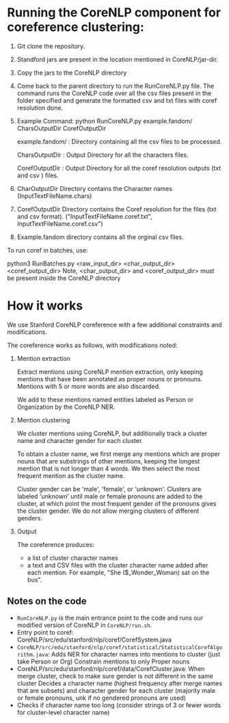 # Running the CoreNLP component for coreference clustering:

1. Git clone the repository.

2. Standford jars are present in the location mentioned in CoreNLP/jar-dir.

3. Copy the jars to the CoreNLP directory

4. Come back to the parent directory to run the RunCoreNLP.py file. The command runs the CoreNLP code over all the csv files    present in the folder specified and generate the formatted csv and txt files with coref resolution done.

5. Example Command: python RunCoreNLP.py example.fandom/ CharsOutputDir CorefOutputDir

   example.fandom/ : Directory containing all the csv files to be processed.
   
   CharsOutputDir  : Output Directory for all the characters files.
   
   CorefOutputDir  : Output Directory for all the coref resolution outputs (txt and csv ) files. 

6. CharOutputDir Directory contains the Character names (InputTextFileName.chars)

7. CorefOutputDir Directory contains the Coref resolution for the files (txt and csv format). ("InputTextFileName.coref.txt", InputTextFileName.coref.csv")

8. Example.fandom directory contains all the orginal csv files.

To run coref in batches, use:

python3 RunBatches.py <raw_input_dir> <char_output_dir> <coref_output_dir>
Note, <char_output_dir> and <coref_output_dir> must be present inside the CoreNLP directory


# How it works
We use Stanford CoreNLP coreference with a few additional constraints and modifications. 

The coreference works as follows, with modifications noted:

1. Mention extraction

	Extract mentions using CoreNLP mention extraction, only keeping mentions that have been annotated as proper nouns or pronouns. Mentions with 5 or more words are also discarded.

	We add to these mentions named entities labeled as Person or Organization by the CoreNLP NER.

2. Mention clustering

	We cluster mentions using CoreNLP, but additionally track a cluster name and character gender for each cluster. 

	To obtain a cluster name, we first merge any mentions which are proper nouns that are substrings of other mentions, keeping the longest mention that is not longer than 4 words. We then select the most frequent mention as the cluster name. 

	Cluster gender can be 'male', 'female', or 'unknown'. Clusters are labeled 'unknown' until male or female pronouns are added to the cluster, at which point the most frequent gender of the pronouns gives the cluster gender. We do not allow merging clusters of different genders.

3. Output

	The coreference produces:
	* a list of cluster character names
	* a text and CSV files with the cluster character name added after each mention. For example, "She ($_Wonder_Woman) sat on the bus".

## Notes on the code
* `RunCoreNLP.py` is the main entrance point to the code and runs our modified version of CoreNLP in `CoreNLP/run.sh`.
* Entry point to coref: CoreNLP/src/edu/stanford/nlp/coref/CorefSystem.java
* `CoreNLP/src/edu/stanford/nlp/coref/statistical/StatisticalCorefAlgorithm.java`: 
	Adds NER for character names into mentions to cluster (just take Person or Org)
	Constrain mentions to only Proper nouns
* CoreNLP/src/edu/stanford/nlp/coref/data/CorefCluster.java: 
	When merge cluster, check to make sure gender is not different in the same cluster
	Decides a character name (highest frequency after merge names that are subsets) and character gender for each cluster (majority male or female pronouns, unk if no gendered pronouns are used)
* Checks if character name too long (consider strings of 3 or fewer words for cluster-level character name)
